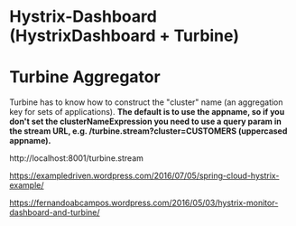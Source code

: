 # Hystrix-Dashboard (HystrixDashboard + Turbine)




# Turbine Aggregator
Turbine has to know how to construct the "cluster" name (an aggregation key for sets of applications).
**The default is to use the appname, so if you don't set the clusterNameExpression you need to use a query param in the stream URL, 
e.g. /turbine.stream?cluster=CUSTOMERS (uppercased appname).**

http://localhost:8001/turbine.stream

https://exampledriven.wordpress.com/2016/07/05/spring-cloud-hystrix-example/

https://fernandoabcampos.wordpress.com/2016/05/03/hystrix-monitor-dashboard-and-turbine/